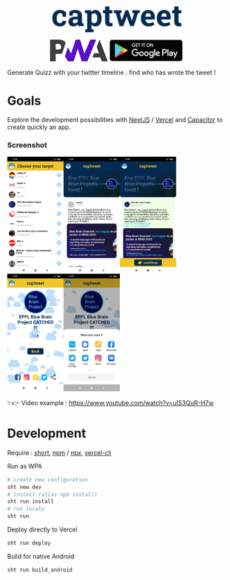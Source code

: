 <p align="center">
    <img src="/resources/captweet.png" width="300px"/>
</p>

<p align="center">
    <a href="https://captweet.vercel.app/search" align="left" target="_blank"><img src="/resources/download-pwa.png" height="50px" /></a>
    <a href="https://play.google.com/store/apps/details?id=com.leszeros.captweet" target="_blank"><img src="/resources/download-google-play.png" height="50px" /></a>
</p>

Generate Quizz with your twitter timeline : find who has wrote the tweet !

# Goals

Explore the development possibilities with [NextJS](https://nextjs.org/) / [Vercel](https://vercel.com/) and [Capacitor](https://capacitorjs.com/) to create quickly an app.

### Screenshot
<img src="/resources/Screenshot_2020-09-29-11-59-14-654_com.leszeros.captweet.jpg" align="left" alt="alt text" width="130px"/>
<img src="/resources/Screenshot_2020-09-29-11-59-22-334_com.leszeros.captweet.jpg" align="left" alt="alt text" width="130px"/>
<img src="/resources/Screenshot_2020-09-29-11-59-24-325_com.leszeros.captweet.jpg" align="left" alt="alt text" width="130px"/>
<img src="/resources/Screenshot_2020-09-29-11-59-36-773_com.leszeros.captweet.jpg" align="left" alt="alt text" width="130px"/>
<img src="/resources/Screenshot_2020-09-29-11-59-42-378_android.jpg" alt="alt text" width="130px"/>

✨👉 Video example : https://www.youtube.com/watch?v=uIS3QuR-H7w

# Development

Require : [short](https://github.com/vincent-herlemont/short), [npm](https://www.npmjs.com/) / [npx](https://www.npmjs.com/package/npx), [vercel-cli](https://vercel.com/download)

Run as WPA
```bash
# create new configuration
sht new dev
# install (alias npm install)
sht run install
# run localy
sht run 
```

Deploy directly to Vercel
```bash
sht run deploy
```

Build for native Android
```bash
sht run build_android
```
